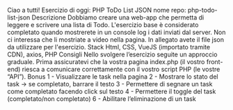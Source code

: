 <!------------------------
    CONSEGNA ESERCIZIO
------------------------->

Ciao a tutti!
Esercizio di oggi: PHP ToDo List JSON
nome repo: php-todo-list-json
Descrizione
Dobbiamo creare una web-app che permetta di leggere e scrivere una lista di Todo.
L'esercizio base è considerato completato quando mostrerete in un console log i dati inviati dal server. Non ci interessa che li mostriate a video nella pagina. In allegato avete il file json da utilizzare per l'esercizio.
Stack
Html, CSS, VueJS (importato tramite CDN), axios, PHP
Consigli
Nello svolgere l’esercizio seguite un approccio graduale.
Prima assicuratevi che la vostra pagina index.php (il vostro front-end) riesca a comunicare correttamente con il vostro script PHP (le vostre “API”).
Bonus
1 - Visualizzare le task nella pagina
2 - Mostrare lo stato del task → se completato, barrare il testo
3 - Permettere di segnare un task come completato facendo click sul testo
4 - Permettere il toggle del task (completato/non completato)
6 - Abilitare l’eliminazione di un task
